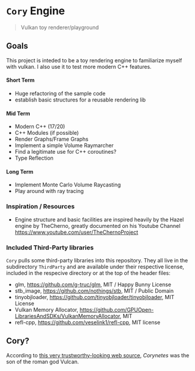 # `Cory` Engine
> Vulkan toy renderer/playground

## Goals
This project is inteded to be a toy rendering engine to familiarize myself with vulkan.
I also use it to test more modern C++ features.

#### Short Term
 - Huge refactoring of the sample code
 - establish basic structures for a reusable rendering lib

#### Mid Term
 - Modern C++ (17/20)
 - C++ Modules (if possible)
 - Render Graphs/Frame Graphs
 - Implement a simple Volume Raymarcher
 - Find a legitimate use for C++ coroutines?
 - Type Reflection

#### Long Term
 - Implement Monte Carlo Volume Raycasting
 - Play around with ray tracing

### Inspiration / Resources
 - Engine structure and basic facilities are inspired heavily by the Hazel engine by TheCherno, greatly documented on his Youtube Channel https://www.youtube.com/user/TheChernoProject


### Included Third-Party libraries
`Cory` pulls some third-party libraries into this repository. They all live in the subdirectory `ThirdParty` and are available under their respective license, included in the respecive directory or at the top of the header files:
 - glm, https://github.com/g-truc/glm, MIT / Happy Bunny License
 - stb_image, https://github.com/nothings/stb, MIT / Public Domain
 - tinyobjloader, https://github.com/tinyobjloader/tinyobjloader, MIT License
 - Vulkan Memory Allocator, https://github.com/GPUOpen-LibrariesAndSDKs/VulkanMemoryAllocator, MIT
 - refl-cpp, https://github.com/veselink1/refl-cpp, MIT license

## Cory?
According to [this very trustworthy-looking web source](http://www.talesbeyondbelief.com/roman-gods/vulcan.htm), *Corynetes* was the son of the roman god Vulcan.
